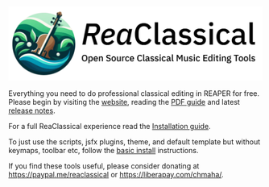 ![logo](https://github.com/chmaha/ReaClassical/raw/main/docs/images/reaclassical_os.png)

Everything you need to do professional classical editing in REAPER for free. Please begin by visiting the [website](https://chmaha.github.io/ReaClassical/), reading the [PDF guide](https://github.com/chmaha/ReaClassical/raw/main/PDF_Guide/ReaClassical%20User%20Guide.pdf) and latest [release notes](https://github.com/chmaha/ReaClassical/raw/main/release_notes.pdf).

For a full ReaClassical experience read the [Installation guide](https://github.com/chmaha/ReaClassical/blob/main/install_instructions.md).

To just use the scripts, jsfx plugins, theme, and default template but without keymaps, toolbar etc, follow the [basic install](https://github.com/chmaha/ReaClassical/blob/main/install_instructions.md#basic-manual-install-inside-your-existing-reaper-install) instructions.

If you find these tools useful, please consider donating at https://paypal.me/reaclassical or https://liberapay.com/chmaha/.

